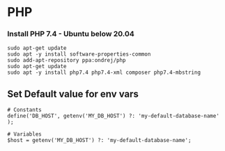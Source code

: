 # PHP

### Install PHP 7.4 - Ubuntu below 20.04

```text
sudo apt-get update
sudo apt -y install software-properties-common
sudo add-apt-repository ppa:ondrej/php
sudo apt-get update
sudo apt -y install php7.4 php7.4-xml composer php7.4-mbstring
```

## Set Default value for env vars

```text
# Constants
define('DB_HOST', getenv('MY_DB_HOST') ?: 'my-default-database-name' );

# Variables
$host = getenv('MY_DB_HOST') ?: 'my-default-database-name';
```



